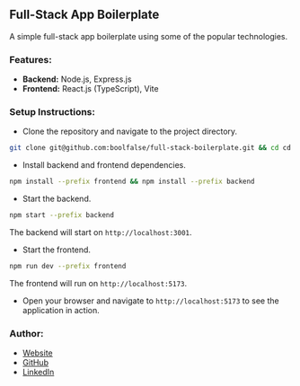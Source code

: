 
## Full-Stack App Boilerplate

A simple full-stack app boilerplate using some of the popular technologies.



### Features:

- **Backend:** Node.js, Express.js
- **Frontend:** React.js (TypeScript), Vite


### Setup Instructions:

- Clone the repository and navigate to the project directory.
```bash
git clone git@github.com:boolfalse/full-stack-boilerplate.git && cd cd full-stack-boilerplate/
```

- Install backend and frontend dependencies.
```bash
npm install --prefix frontend && npm install --prefix backend
```

- Start the backend.
```bash
npm start --prefix backend
```
The backend will start on `http://localhost:3001`.

- Start the frontend.
```bash
npm run dev --prefix frontend
```
The frontend will run on `http://localhost:5173`.

- Open your browser and navigate to `http://localhost:5173` to see the application in action.


### Author:

- [Website](https://boolfalse.com)
- [GitHub](https://github.com/boolfalse)
- [LinkedIn](https://www.linkedin.com/in/boolfalse/)
